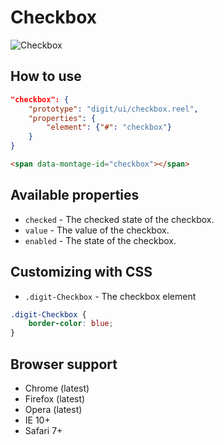 # Checkbox

![Checkbox](screenshot.png)

## How to use

```json
"checkbox": {
    "prototype": "digit/ui/checkbox.reel",
    "properties": {
        "element": {"#": "checkbox"}
    }
}
```

```html
<span data-montage-id="checkbox"></span>
```



## Available properties

* `checked` - The checked state of the checkbox.
* `value` - The value of the checkbox.
* `enabled` - The state of the checkbox.


## Customizing with CSS

* `.digit-Checkbox` - The checkbox element

```css
.digit-Checkbox {
    border-color: blue;
}
```



## Browser support

* Chrome (latest)
* Firefox (latest)
* Opera (latest)
* IE 10+
* Safari 7+
